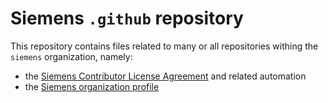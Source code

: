 # Siemens `.github` repository

This repository contains files related to many or all repositories withing the `siemens` organization, namely:

- the [Siemens Contributor License Agreement](cla/) and related automation
- the [Siemens organization profile](profile/)
